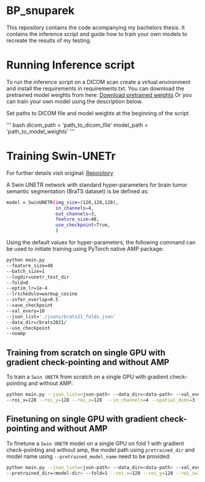 # BP_snuparek
This repository contains the code acompanying my bachelors thesis. It contains the inference script and guide how to train your own models to recreate the results of my testing. 

# Running Inference script
To run the inference script on a DICOM scan create a virtual environment and install the requirements in requirements.txt. You can download the pretrained model weights from here: [Download pretrained weights](https://drive.google.com/file/d/14PvBIE4N53O7fyAwLrcyNabf8i94iqwT/view?usp=sharing)
Or you can train your own model using the description below.

Set paths to DICOM file and model weights at the beginning of the script

''' bash
dicom_path = 'path_to_dicom_file'
model_path = 'path_to_model_weights'
'''

# Training Swin-UNETr
For further details visit original:
[Repository](https://github.com/Project-MONAI/research-contributions/tree/main/SwinUNETR/BRATS21)

A Swin UNETR network with standard hyper-parameters for brain tumor semantic segmentation (BraTS dataset) is be defined as:

``` bash
model = SwinUNETR(img_size=(128,128,128),
                  in_channels=4,
                  out_channels=3,
                  feature_size=48,
                  use_checkpoint=True,
                  )
```


Using the default values for hyper-parameters, the following command can be used to initiate training using PyTorch native AMP package:
``` bash
python main.py
--feature_size=48
--batch_size=1
--logdir=unetr_test_dir
--fold=0
--optim_lr=1e-4
--lrschedule=warmup_cosine
--infer_overlap=0.5
--save_checkpoint
--val_every=10
--json_list='./jsons/brats21_folds.json'
--data_dir=/brats2021/
--use_checkpoint
--noamp
```

## Training from scratch on single GPU with gradient check-pointing and without AMP

To train a `Swin UNETR` from scratch on a single GPU with gradient check-pointing and without AMP:

```bash
python main.py --json_list=<json-path> --data_dir=<data-path> --val_every=5 --noamp \
--roi_x=128 --roi_y=128 --roi_z=128  --in_channels=4 --spatial_dims=3 --use_checkpoint --feature_size=48
```

## Finetuning on single GPU with gradient check-pointing and without AMP

To finetune a `Swin UNETR`  model on a single GPU on fold 1 with gradient check-pointing and without amp,
the model path using `pretrained_dir` and model  name using `--pretrained_model_name` need to be provided:

```bash
python main.py --json_list=<json-path> --data_dir=<data-path> --val_every=5 --noamp --pretrained_model_name=<model-name> \
--pretrained_dir=<model-dir> --fold=1 --roi_x=128 --roi_y=128 --roi_z=128  --in_channels=4 --spatial_dims=3 --use_checkpoint --feature_size=48
```
